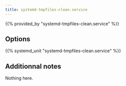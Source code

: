 ```yaml
---
title: systemd-tmpfiles-clean.service
---
```


{{% provided_by "systemd-tmpfiles-clean.service" %}}

## Options

{{% systemd_unit "systemd-tmpfiles-clean.service" %}}

## Additionnal notes

Nothing here.